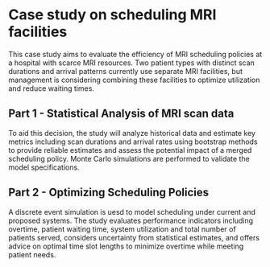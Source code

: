 # Case study on scheduling MRI facilities 

This case study aims to evaluate the efficiency of MRI scheduling policies at a hospital with scarce MRI resources. 
Two patient types with distinct scan durations and arrival patterns currently use separate MRI facilities, but management is considering combining these facilities to optimize utilization and reduce waiting times. 

## Part 1 - Statistical Analysis of MRI scan data 

To aid this decision, the study will analyze historical data and estimate key metrics including scan durations and arrival rates using bootstrap methods to provide reliable estimates and assess the potential impact of a merged scheduling policy. Monte Carlo simulations are performed to validate the model specifications. 

## Part 2 - Optimizing Scheduling Policies 

A discrete event simulation is uesd to model scheduling under current and proposed systems. The study evaluates performance indicators including overtime, patient waiting time, system utilization and total number of patients served, considers uncertainty from statistical estimates, and offers advice on optimal time slot lengths to minimize overtime while meeting patient needs.
